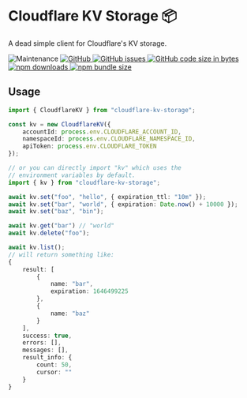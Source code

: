 # Cloudflare KV Storage 📦
A dead simple client for Cloudflare's KV storage.

![Maintenance](https://img.shields.io/maintenance/yes/2022) [![GitHub](https://img.shields.io/github/license/ariesclark/cloudflare-kv-storage) ![GitHub issues](https://img.shields.io/github/issues/ariesclark/cloudflare-kv-storage) ![GitHub code size in bytes](https://img.shields.io/github/languages/code-size/ariesclark/cloudflare-kv-storage)](https://github.com/ariesclark/cloudflare-kv-storage)
 [![npm downloads](https://img.shields.io/npm/dm/cloudflare-kv-storage) ![npm bundle size](https://img.shields.io/bundlephobia/minzip/cloudflare-kv-storage)](https://www.npmjs.com/package/cloudflare-kv-storage)
## Usage
```ts
import { CloudflareKV } from "cloudflare-kv-storage";

const kv = new CloudflareKV({
	accountId: process.env.CLOUDFLARE_ACCOUNT_ID,
	namespaceId: process.env.CLOUDFLARE_NAMESPACE_ID,
	apiToken: process.env.CLOUDFLARE_TOKEN
});

// or you can directly import "kv" which uses the 
// environment variables by default.
import { kv } from "cloudflare-kv-storage";

await kv.set("foo", "hello", { expiration_ttl: "10m" });
await kv.set("bar", "world", { expiration: Date.now() + 10000 });
await kv.set("baz", "bin");

await kv.get("bar") // "world"
await kv.delete("foo");

await kv.list();
// will return something like:
{
    result: [
        {
            name: "bar",
            expiration: 1646499225
        },
        {
            name: "baz"
        }
    ],
    success: true,
    errors: [],
    messages: [],
    result_info: {
        count: 50,
        cursor: ""
    }
}
```